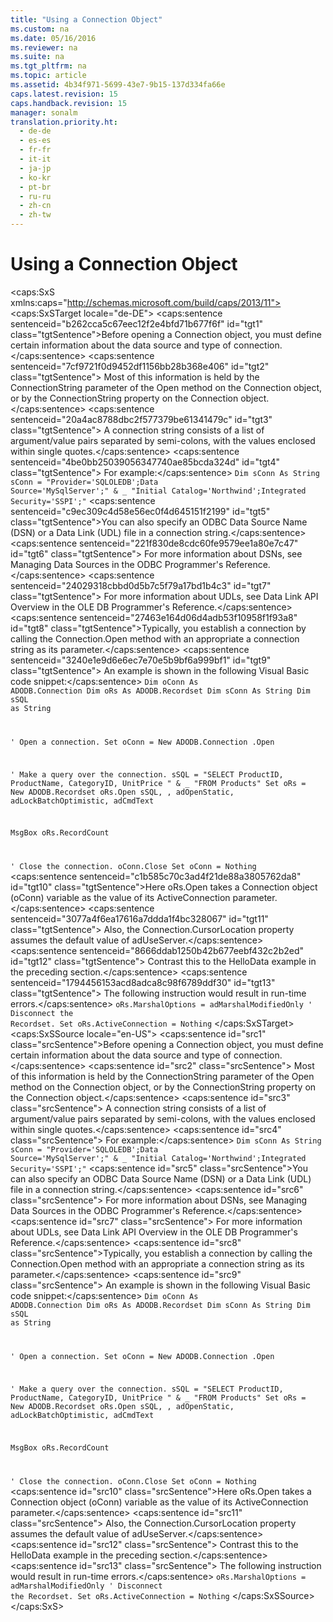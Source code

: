```yaml
---
title: "Using a Connection Object"
ms.custom: na
ms.date: 05/16/2016
ms.reviewer: na
ms.suite: na
ms.tgt_pltfrm: na
ms.topic: article
ms.assetid: 4b34f971-5699-43e7-9b15-137d334fa66e
caps.latest.revision: 15
caps.handback.revision: 15
manager: sonalm
translation.priority.ht: 
  - de-de
  - es-es
  - fr-fr
  - it-it
  - ja-jp
  - ko-kr
  - pt-br
  - ru-ru
  - zh-cn
  - zh-tw
---
```

# Using a Connection Object
<?xml version="1.0" encoding="utf-8"?>
<caps:SxS xmlns:caps="http://schemas.microsoft.com/build/caps/2013/11">
  <caps:SxSTarget locale="de-DE">
    <developerReferenceWithoutSyntaxDocument xsi:schemaLocation="http://ddue.schemas.microsoft.com/authoring/2003/5 http://dduestorage.blob.core.windows.net/ddueschema/developer.xsd" xmlns="http://ddue.schemas.microsoft.com/authoring/2003/5" xmlns:xlink="http://www.w3.org/1999/xlink" xmlns:xsi="http://www.w3.org/2001/XMLSchema-instance">
      <introduction>
        <para>
          <caps:sentence sentenceid="b262cca5c67eec12f2e4bfd71b677f6f" id="tgt1" class="tgtSentence">Before opening a <legacyBold>Connection</legacyBold> object, you must define certain information about the data source and type of connection.</caps:sentence>
          <caps:sentence sentenceid="7cf9721f0d9452df1156bb28b368e406" id="tgt2" class="tgtSentence"> Most of this information is held by the <legacyItalic>ConnectionString</legacyItalic> parameter of the <legacyLink xlink:href="663defab-5545-4973-9036-24d5882c9737">Open method</legacyLink> on the <legacyBold>Connection</legacyBold> object, or by the <legacyLink xlink:href="3be75b75-4d36-4479-ab64-9a456869252a">ConnectionString property</legacyLink> on the <legacyBold>Connection</legacyBold> object.</caps:sentence>
          <caps:sentence sentenceid="20a4ac8788dbc2f577379be61341479c" id="tgt3" class="tgtSentence"> A connection string consists of a list of argument/value pairs separated by semi-colons, with the values enclosed within single quotes.</caps:sentence>
          <caps:sentence sentenceid="4be0bb25039056347740ae85bcda324d" id="tgt4" class="tgtSentence"> For example:</caps:sentence>
        </para>
        <code>Dim sConn As String
sConn = "Provider='SQLOLEDB';Data Source='MySqlServer';" &amp; _
             "Initial Catalog='Northwind';Integrated Security='SSPI';"</code>
        <alert class="note">
          <para>
            <caps:sentence sentenceid="c9ec309c4d58e56ec0f4d645151f2199" id="tgt5" class="tgtSentence">You can also specify an ODBC Data Source Name (DSN) or a Data Link (UDL) file in a connection string.</caps:sentence>
            <caps:sentence sentenceid="221f830de8cdc60fe9579ee1a80e7c47" id="tgt6" class="tgtSentence"> For more information about DSNs, see <legacyLink xlink:href="67cc4945-4850-4eb4-8da6-b835ddaeca4c">Managing Data Sources</legacyLink> in the ODBC Programmer's Reference.</caps:sentence>
            <caps:sentence sentenceid="24029318cbbd0d5b7c5f79a17bd1b4c3" id="tgt7" class="tgtSentence"> For more information about UDLs, see <legacyLink xlink:href="95c180ea-bd4f-4dca-b95a-576afd135bbc">Data Link API Overview</legacyLink> in the OLE DB Programmer's Reference.</caps:sentence>
          </para>
        </alert>
        <para>
          <caps:sentence sentenceid="27463e164d06d4adb53f10958f1f93a8" id="tgt8" class="tgtSentence">Typically, you establish a connection by calling the <legacyBold>Connection.Open</legacyBold> method with an appropriate a <legacyItalic>connection string</legacyItalic> as its parameter.</caps:sentence>
          <caps:sentence sentenceid="3240e1e9d6e6ec7e70e5b9bf6a999bf1" id="tgt9" class="tgtSentence"> An example is shown in the following Visual Basic code snippet:</caps:sentence>
        </para>
        <code>Dim oConn As ADODB.Connection
Dim oRs As ADODB.Recordset
Dim sConn As String
Dim sSQL as String



' Open a connection.
Set oConn = New ADODB.Connection
.Open 

' Make a query over the connection.
sSQL = "SELECT ProductID, ProductName, CategoryID, UnitPrice " &amp; _
             "FROM Products"
Set oRs = New ADODB.Recordset
oRs.Open sSQL, , adOpenStatic, adLockBatchOptimistic, adCmdText
                      
MsgBox oRs.RecordCount
        
' Close the connection.
oConn.Close
Set oConn = Nothing
    </code>
        <para>
          <caps:sentence sentenceid="c1b585c70c3ad4f21de88a3805762da8" id="tgt10" class="tgtSentence">Here <legacyBold>oRs.Open</legacyBold> takes a <legacyBold>Connection</legacyBold> object (<legacyItalic>oConn</legacyItalic>) variable as the value of its <legacyItalic>ActiveConnection</legacyItalic> parameter.</caps:sentence>
          <caps:sentence sentenceid="3077a4f6ea17616a7ddda1f4bc328067" id="tgt11" class="tgtSentence"> Also, the <legacyBold>Connection.CursorLocation</legacyBold> property assumes the default value of <legacyBold>adUseServer</legacyBold>.</caps:sentence>
          <caps:sentence sentenceid="8666ddab1250b42b677eebf432c2b2ed" id="tgt12" class="tgtSentence"> Contrast this to the <legacyLink xlink:href="de4bcd56-dac2-45e6-95ab-9fd7f25878fc">HelloData</legacyLink> example in the preceding section.</caps:sentence>
          <caps:sentence sentenceid="1794456153acd8adca8c98f6789ddf30" id="tgt13" class="tgtSentence"> The following instruction would result in run-time errors.</caps:sentence>
        </para>
        <code>oRs.MarshalOptions = adMarshalModifiedOnly
' Disconnect the Recordset.
Set oRs.ActiveConnection = Nothing</code>
      </introduction>
      <relatedTopics></relatedTopics>
    </developerReferenceWithoutSyntaxDocument>
  </caps:SxSTarget>
  <caps:SxSSource locale="en-US">
    <developerReferenceWithoutSyntaxDocument xsi:schemaLocation="http://ddue.schemas.microsoft.com/authoring/2003/5 http://dduestorage.blob.core.windows.net/ddueschema/developer.xsd" xmlns="http://ddue.schemas.microsoft.com/authoring/2003/5" xmlns:xlink="http://www.w3.org/1999/xlink" xmlns:xsi="http://www.w3.org/2001/XMLSchema-instance">
      <introduction>
        <para>
          <caps:sentence id="src1" class="srcSentence">Before opening a <legacyBold>Connection</legacyBold> object, you must define certain information about the data source and type of connection.</caps:sentence>
          <caps:sentence id="src2" class="srcSentence"> Most of this information is held by the <legacyItalic>ConnectionString</legacyItalic> parameter of the <legacyLink xlink:href="663defab-5545-4973-9036-24d5882c9737">Open method</legacyLink> on the <legacyBold>Connection</legacyBold> object, or by the <legacyLink xlink:href="3be75b75-4d36-4479-ab64-9a456869252a">ConnectionString property</legacyLink> on the <legacyBold>Connection</legacyBold> object.</caps:sentence>
          <caps:sentence id="src3" class="srcSentence"> A connection string consists of a list of argument/value pairs separated by semi-colons, with the values enclosed within single quotes.</caps:sentence>
          <caps:sentence id="src4" class="srcSentence"> For example:</caps:sentence>
        </para>
        <code>Dim sConn As String
sConn = "Provider='SQLOLEDB';Data Source='MySqlServer';" &amp; _
             "Initial Catalog='Northwind';Integrated Security='SSPI';"</code>
        <alert class="note">
          <para>
            <caps:sentence id="src5" class="srcSentence">You can also specify an ODBC Data Source Name (DSN) or a Data Link (UDL) file in a connection string.</caps:sentence>
            <caps:sentence id="src6" class="srcSentence"> For more information about DSNs, see <legacyLink xlink:href="67cc4945-4850-4eb4-8da6-b835ddaeca4c">Managing Data Sources</legacyLink> in the ODBC Programmer's Reference.</caps:sentence>
            <caps:sentence id="src7" class="srcSentence"> For more information about UDLs, see <legacyLink xlink:href="95c180ea-bd4f-4dca-b95a-576afd135bbc">Data Link API Overview</legacyLink> in the OLE DB Programmer's Reference.</caps:sentence>
          </para>
        </alert>
        <para>
          <caps:sentence id="src8" class="srcSentence">Typically, you establish a connection by calling the <legacyBold>Connection.Open</legacyBold> method with an appropriate a <legacyItalic>connection string</legacyItalic> as its parameter.</caps:sentence>
          <caps:sentence id="src9" class="srcSentence"> An example is shown in the following Visual Basic code snippet:</caps:sentence>
        </para>
        <code>Dim oConn As ADODB.Connection
Dim oRs As ADODB.Recordset
Dim sConn As String
Dim sSQL as String



' Open a connection.
Set oConn = New ADODB.Connection
.Open 

' Make a query over the connection.
sSQL = "SELECT ProductID, ProductName, CategoryID, UnitPrice " &amp; _
             "FROM Products"
Set oRs = New ADODB.Recordset
oRs.Open sSQL, , adOpenStatic, adLockBatchOptimistic, adCmdText
                      
MsgBox oRs.RecordCount
        
' Close the connection.
oConn.Close
Set oConn = Nothing
    </code>
        <para>
          <caps:sentence id="src10" class="srcSentence">Here <legacyBold>oRs.Open</legacyBold> takes a <legacyBold>Connection</legacyBold> object (<legacyItalic>oConn</legacyItalic>) variable as the value of its <legacyItalic>ActiveConnection</legacyItalic> parameter.</caps:sentence>
          <caps:sentence id="src11" class="srcSentence"> Also, the <legacyBold>Connection.CursorLocation</legacyBold> property assumes the default value of <legacyBold>adUseServer</legacyBold>.</caps:sentence>
          <caps:sentence id="src12" class="srcSentence"> Contrast this to the <legacyLink xlink:href="de4bcd56-dac2-45e6-95ab-9fd7f25878fc">HelloData</legacyLink> example in the preceding section.</caps:sentence>
          <caps:sentence id="src13" class="srcSentence"> The following instruction would result in run-time errors.</caps:sentence>
        </para>
        <code>oRs.MarshalOptions = adMarshalModifiedOnly
' Disconnect the Recordset.
Set oRs.ActiveConnection = Nothing</code>
      </introduction>
      <relatedTopics></relatedTopics>
    </developerReferenceWithoutSyntaxDocument>
  </caps:SxSSource>
</caps:SxS>